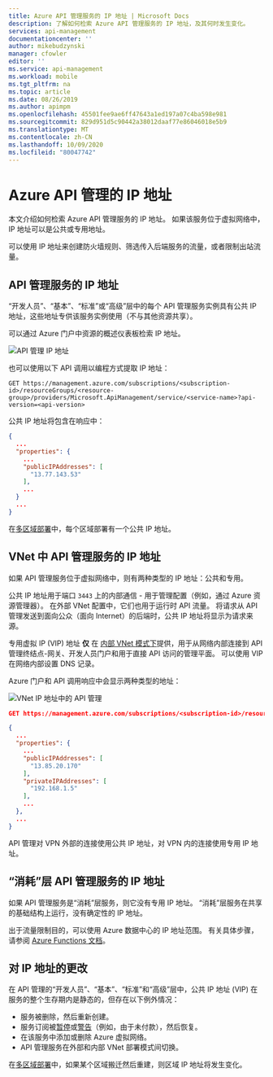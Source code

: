 ```yaml
---
title: Azure API 管理服务的 IP 地址 | Microsoft Docs
description: 了解如何检索 Azure API 管理服务的 IP 地址，及其何时发生变化。
services: api-management
documentationcenter: ''
author: mikebudzynski
manager: cfowler
editor: ''
ms.service: api-management
ms.workload: mobile
ms.tgt_pltfrm: na
ms.topic: article
ms.date: 08/26/2019
ms.author: apimpm
ms.openlocfilehash: 45501fee9ae6ff47643a1ed197a07c4ba598e981
ms.sourcegitcommit: 829d951d5c90442a38012daaf77e86046018e5b9
ms.translationtype: MT
ms.contentlocale: zh-CN
ms.lasthandoff: 10/09/2020
ms.locfileid: "80047742"
---
```

# <a name="ip-addresses-of-azure-api-management"></a>Azure API 管理的 IP 地址

本文介绍如何检索 Azure API 管理服务的 IP 地址。 如果该服务位于虚拟网络中，IP 地址可以是公共或专用地址。

可以使用 IP 地址来创建防火墙规则、筛选传入后端服务的流量，或者限制出站流量。

## <a name="ip-addresses-of-api-management-service"></a>API 管理服务的 IP 地址

“开发人员”、“基本”、“标准”或“高级”层中的每个 API 管理服务实例具有公共 IP 地址，这些地址专供该服务实例使用（不与其他资源共享）。 

可以通过 Azure 门户中资源的概述仪表板检索 IP 地址。

![API 管理 IP 地址](media/api-management-howto-ip-addresses/public-ip.png)

也可以使用以下 API 调用以编程方式提取 IP 地址：

```
GET https://management.azure.com/subscriptions/<subscription-id>/resourceGroups/<resource-group>/providers/Microsoft.ApiManagement/service/<service-name>?api-version=<api-version>
```

公共 IP 地址将包含在响应中：

```json
{
  ...
  "properties": {
    ...
    "publicIPAddresses": [
      "13.77.143.53"
    ],
    ...
  }
  ...
}
```

在[多区域部署](api-management-howto-deploy-multi-region.md)中，每个区域部署有一个公共 IP 地址。

## <a name="ip-addresses-of-api-management-service-in-vnet"></a>VNet 中 API 管理服务的 IP 地址

如果 API 管理服务位于虚拟网络中，则有两种类型的 IP 地址：公共和专用。

公共 IP 地址用于端口 `3443` 上的内部通信 - 用于管理配置（例如，通过 Azure 资源管理器）。 在外部 VNet 配置中，它们也用于运行时 API 流量。 将请求从 API 管理发送到面向公众（面向 Internet）的后端时，公共 IP 地址将显示为请求来源。

专用虚拟 IP (VIP) 地址 **仅** 在 [内部 VNet 模式下](api-management-using-with-internal-vnet.md)提供，用于从网络内部连接到 API 管理终结点-网关、开发人员门户和用于直接 API 访问的管理平面。 可以使用 VIP 在网络内部设置 DNS 记录。

Azure 门户和 API 调用响应中会显示两种类型的地址：

![VNet IP 地址中的 API 管理](media/api-management-howto-ip-addresses/vnet-ip.png)


```json
GET https://management.azure.com/subscriptions/<subscription-id>/resourceGroups/<resource-group>/providers/Microsoft.ApiManagement/service/<service-name>?api-version=<api-version>

{
  ...
  "properties": {
    ...
    "publicIPAddresses": [
      "13.85.20.170"
    ],
    "privateIPAddresses": [
      "192.168.1.5"
    ],
    ...
  },
  ...
}
```

API 管理对 VPN 外部的连接使用公共 IP 地址，对 VPN 内的连接使用专用 IP 地址。

## <a name="ip-addresses-of-consumption-tier-api-management-service"></a>“消耗”层 API 管理服务的 IP 地址

如果 API 管理服务是“消耗”层服务，则它没有专用 IP 地址。 “消耗”层服务在共享的基础结构上运行，没有确定性的 IP 地址。 

出于流量限制目的，可以使用 Azure 数据中心的 IP 地址范围。 有关具体步骤，请参阅 [Azure Functions 文档](../azure-functions/ip-addresses.md#data-center-outbound-ip-addresses)。

## <a name="changes-to-the-ip-addresses"></a>对 IP 地址的更改

在 API 管理的“开发人员”、“基本”、“标准”和“高级”层中，公共 IP 地址 (VIP) 在服务的整个生存期内是静态的，但存在以下例外情况：

* 服务被删除，然后重新创建。
* 服务订阅被[暂停](https://github.com/Azure/azure-resource-manager-rpc/blob/master/v1.0/subscription-lifecycle-api-reference.md#subscription-states)或[警告](https://github.com/Azure/azure-resource-manager-rpc/blob/master/v1.0/subscription-lifecycle-api-reference.md#subscription-states)（例如，由于未付款），然后恢复。
* 在该服务中添加或删除 Azure 虚拟网络。
* API 管理服务在外部和内部 VNet 部署模式间切换。

在[多区域部署](api-management-howto-deploy-multi-region.md)中，如果某个区域搬迁然后重建，则区域 IP 地址将发生变化。

